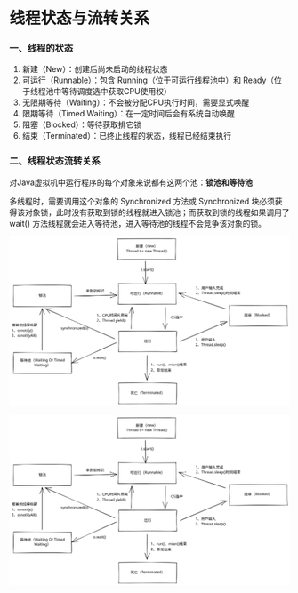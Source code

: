 # 线程状态与流转关系

### 一、线程的状态

1. 新建（New）：创建后尚未启动的线程状态&#x20;
2. 可运行（Runnable）：包含 Running（位于可运行线程池中）和 Ready（位于线程池中等待调度选中获取CPU使用权）&#x20;
3. 无限期等待（Waiting）：不会被分配CPU执行时间，需要显式唤醒&#x20;
4. 限期等待（Timed Waiting）：在一定时间后会有系统自动唤醒&#x20;
5. 阻塞（Blocked）：等待获取排它锁&#x20;
6. 结束（Terminated）：已终止线程的状态，线程已经结束执行

### 二、线程状态流转关系

对Java虚拟机中运行程序的每个对象来说都有这两个池：**锁池和等待池**

多线程时，需要调用这个对象的 Synchronized 方法或 Synchronized 块必须获得该对象锁，此时没有获取到锁的线程就进入锁池；而获取到锁的线程如果调用了 wait() 方法线程就会进入等待池，进入等待池的线程不会竞争该对象的锁。

<img src="/img/in-post/file.drawing.svg" alt="" class="gitbook-drawing">

![](/img/in-post/file.drawing.svg)
